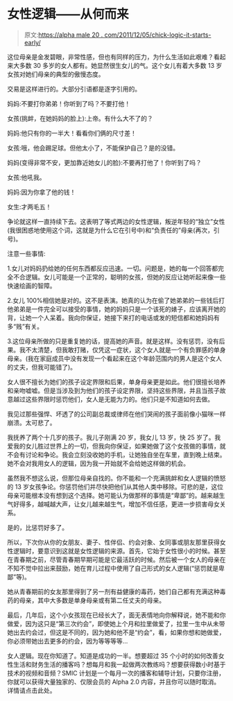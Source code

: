 # 女性逻辑——从何而来

> 原文:[https://alpha male 20 . com/2011/12/05/chick-logic-it-starts-early/](https://alphamale20.com/2011/12/05/chick-logic-it-starts-early/)

这位母亲是金发碧眼，非常性感，但也有同样的压力，为什么生活如此艰难？看起来大多数 30 多岁的女人都有。她显然很生女儿的气。这个女儿有着大多数 13 岁女孩对她们母亲的典型的傲慢态度。

交易是这样进行的。大部分引语都是逐字引用的。

妈妈:不要打你弟弟！你听到了吗？不要打他！

女孩(挑衅，在她妈妈的脸上):上帝。有什么大不了的？

妈妈:他只有你的一半大！看看你们俩的尺寸差！

女孩:哦，他会踢足球。但他太小了，不能保护自己？是的没错。

妈妈(变得非常不安，更加靠近她女儿的脸):不要再打他了！你听到了吗？

女孩:他吼我。

妈妈:因为你拿了他的钱！

女生:才两毛五！

争论就这样一直持续下去。这表明了等式两边的女性逻辑，叛逆年轻的“独立”女性(我很困惑地使用这个词，这就是为什么它在引号中)和“负责任的”母亲(再次，引号)。

注意一些事情:

1.女儿对妈妈扔给她的任何东西都反应迅速。一切。问题是，她的每一个回答都完全不合逻辑。女儿可能是一个正常的，聪明的女孩，但她的反应让她听起来像一些快速绘画的智障。

2.女儿 100%相信她是对的。这不是表演。她真的认为在偷了她弟弟的一些钱后打他弟弟是一件完全可以接受的事情，她的妈妈只是一个该死的婊子，应该离开她的背，让她一个人呆着。我向你保证，她接下来打的电话或发的短信都和她妈妈有多“贱”有关。

3.这位母亲所做的只是重复她的话，提高她的声音。就是这样。没有惩罚，没有后果。我不太清楚，但我敢打赌，仅凭这一症状，这个女人就是一个有负罪感的单身母亲。(我在家庭成员中没有发现一个看起来在这个年龄范围内的男人是这个女人的丈夫，但我可能错了)。

女人很不擅长为她们的孩子设定界限和后果，单身母亲更是如此。他们很擅长培养和亲吻嘘嘘。但是当涉及到为他们的孩子设定界限，坚持这些界限，并且当孩子故意越过这些界限时惩罚他们，女人是无能为力的。他们只是不知道如何去做。

我见过那些强悍、坏透了的公司副总裁或律师在他们哭闹的孩子面前像小猫咪一样崩溃。太可悲了。

我抚养了两个十几岁的孩子。我儿子刚满 20 岁，我女儿 13 岁，快 25 岁了。我爱我的女儿胜过世界上的一切，但我向你保证，如果她做了这个女孩做的事情，就不会有讨论和争论。我会立刻没收她的手机，让她独自坐在车里，直到晚上结束。她不会对我用女人的逻辑，因为我一开始就不会给她这样做的机会。

虽然我不想这么说，但那位母亲自找的。你不能和一个充满挑衅和女人逻辑的愤怒的 13 岁女孩争论。你惩罚他们并尽快把他们从其他人类中移除。可悲的是，这位母亲可能根本没有想到这个选择。她可能认为做那样的事情是“卑鄙”的。越来越生气好得多，越喊越大声，让女儿越来越生气，增加不信任感，更进一步损害母女关系。

是的，比惩罚好多了。

所以，下次你从你的女朋友、妻子、性伴侣、约会对象、女同事或朋友那里获得女性逻辑时，要意识到这就是女性逻辑的来源。首先，它始于女性很小的时候。甚至在青春期之前，尽管青春期早期可能是它最活跃的时候。然后被一个女人的母亲在不知不觉中拉出来鼓励，她在育儿过程中使用了自己形式的女人逻辑(“惩罚就是卑鄙”等)。

她从青春期前的女友那里得到了另一剂有益健康的毒药，她们自己都有充满这种毒药的母亲，其中大多数是单身母亲或有第二任丈夫的母亲。

最后，几年后，这个小女孩现在已经长大了，面无表情地向你解释说，她不能和你做爱，因为这只是“第三次约会”，即使她上个月和拉里做爱了，拉里一生中从未带她出去约会过，但这是不同的，因为她和他不是“约会”，看，如果你想和她做爱，你必须带她出去更多的约会，因为等等等等...

女人逻辑。现在你知道了。知道是成功的一半。想要超过 35 个小时的如何改善女性生活和财务生活的播客吗？想每月和我一起做两次教练吗？想要获得数小时基于技术的视频和音频？SMIC 计划是一个每月一次的播客和辅导计划，只要你注册，你就可以获得大量独家的、仅限会员的 Alpha 2.0 内容，并且你可以随时取消。详情请点击此处。